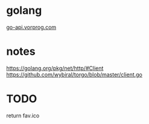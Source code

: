 # golang

[go-api.vorprog.com](http://go-api.vorprog.com)

# notes
https://golang.org/pkg/net/http/#Client
https://github.com/wybiral/torgo/blob/master/client.go

# TODO
return fav.ico
